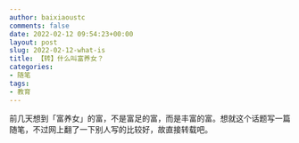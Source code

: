 ```yaml
---
author: baixiaoustc
comments: false
date: 2022-02-12 09:54:23+00:00
layout: post
slug: 2022-02-12-what-is
title: 【转】什么叫富养女？
categories:
- 随笔
tags:
- 教育
---
```



前几天想到「富养女」的富，不是富足的富，而是丰富的富。想就这个话题写一篇随笔，不过网上翻了一下别人写的比较好，故直接转载吧。